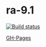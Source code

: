 # ra-9.1

[![Build status](https://ci.appveyor.com/api/projects/status/ak022eh0dd8xu883?svg=true)](https://ci.appveyor.com/project/i-hit/ra-9-1)

[GH-Pages](https://i-hit.github.io/ra-9.1/)

